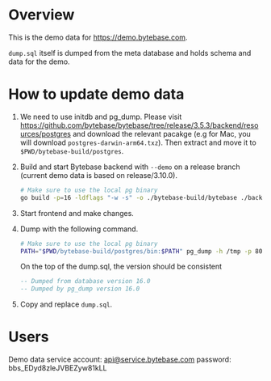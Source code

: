 # Overview

This is the demo data for https://demo.bytebase.com.

`dump.sql` itself is dumped from the meta database and holds schema and data for the demo.

# How to update demo data

1. We need to use initdb and pg_dump. Please visit https://github.com/bytebase/bytebase/tree/release/3.5.3/backend/resources/postgres and download the relevant pacakge (e.g for Mac, you will download `postgres-darwin-arm64.txz`). Then extract and move it to `$PWD/bytebase-build/postgres`.

1. Build and start Bytebase backend with `--demo` on a release branch (current demo data is based on release/3.10.0).

   ```bash
   # Make sure to use the local pg binary
   go build -p=16 -ldflags "-w -s" -o ./bytebase-build/bytebase ./backend/bin/server/main.go && PATH="$PWD/bytebase-build/postgres/bin:$PATH" ./bytebase-build/bytebase --port 8080 --data . --debug --demo
   ```

1. Start frontend and make changes.

1. Dump with the following command.

   ```bash
   # Make sure to use the local pg binary
   PATH="$PWD/bytebase-build/postgres/bin:$PATH" pg_dump -h /tmp -p 8082 -U bb --disable-triggers --no-owner --column-inserts --on-conflict-do-nothing > ~/dump.sql
   ```

   On the top of the dump.sql, the version should be consistent

   ```sql
   -- Dumped from database version 16.0
   -- Dumped by pg_dump version 16.0
   ```

1. Copy and replace `dump.sql`.

# Users

Demo data service account: api@service.bytebase.com password: bbs_EDyd8zleJVBEZyw81kLL
